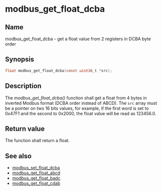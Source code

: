 # modbus_get_float_dcba

## Name

modbus_get_float_dcba - get a float value from 2 registers in DCBA byte order

## Synopsis

```c
float modbus_get_float_dcba(const uint16_t *src);
```

## Description

The *modbus_get_float_dcba()* function shall get a float from 4 bytes in
inverted Modbus format (DCBA order instead of ABCD). The `src` array must be a
pointer on two 16 bits values, for example, if the first word is set to 0x47F1
and the second to 0x2000, the float value will be read as 123456.0.

## Return value

The function shall return a float.

## See also

- [modbus_set_float_dcba](modbus_set_float_dcba.md)
- [modbus_get_float_abcd](modbus_get_float_abcd.md)
- [modbus_get_float_badc](modbus_get_float_badc.md)
- [modbus_get_float_cdab](modbus_get_float_cdab.md)

